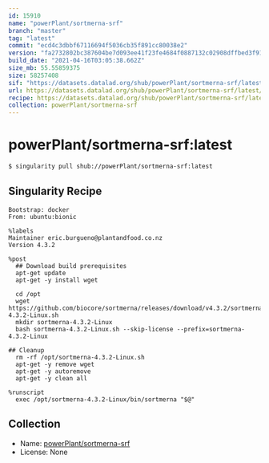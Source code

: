 ```yaml
---
id: 15910
name: "powerPlant/sortmerna-srf"
branch: "master"
tag: "latest"
commit: "ecd4c3dbbf67116694f5036cb35f891cc80038e2"
version: "fa2732802bc387604be7d093ee41f23fe4684f0887132c02908dffbed3f9172c"
build_date: "2021-04-16T03:05:38.662Z"
size_mb: 55.55859375
size: 58257408
sif: "https://datasets.datalad.org/shub/powerPlant/sortmerna-srf/latest/2021-04-16-ecd4c3db-fa273280/fa2732802bc387604be7d093ee41f23fe4684f0887132c02908dffbed3f9172c.sif"
url: https://datasets.datalad.org/shub/powerPlant/sortmerna-srf/latest/2021-04-16-ecd4c3db-fa273280/
recipe: https://datasets.datalad.org/shub/powerPlant/sortmerna-srf/latest/2021-04-16-ecd4c3db-fa273280/Singularity
collection: powerPlant/sortmerna-srf
---
```


# powerPlant/sortmerna-srf:latest

```bash
$ singularity pull shub://powerPlant/sortmerna-srf:latest
```

## Singularity Recipe

```singularity
Bootstrap: docker
From: ubuntu:bionic

%labels
Maintainer eric.burgueno@plantandfood.co.nz
Version 4.3.2

%post
  ## Download build prerequisites
  apt-get update
  apt-get -y install wget

  cd /opt
  wget https://github.com/biocore/sortmerna/releases/download/v4.3.2/sortmerna-4.3.2-Linux.sh
  mkdir sortmerna-4.3.2-Linux
  bash sortmerna-4.3.2-Linux.sh --skip-license --prefix=sortmerna-4.3.2-Linux

## Cleanup
  rm -rf /opt/sortmerna-4.3.2-Linux.sh
  apt-get -y remove wget
  apt-get -y autoremove
  apt-get -y clean all

%runscript
  exec /opt/sortmerna-4.3.2-Linux/bin/sortmerna "$@"
```

## Collection

 - Name: [powerPlant/sortmerna-srf](https://github.com/powerPlant/sortmerna-srf)
 - License: None

